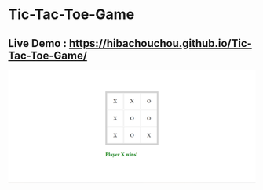 # Tic-Tac-Toe-Game
## Live Demo : https://hibachouchou.github.io/Tic-Tac-Toe-Game/
![Tic Tac Toe Game](game.png)
